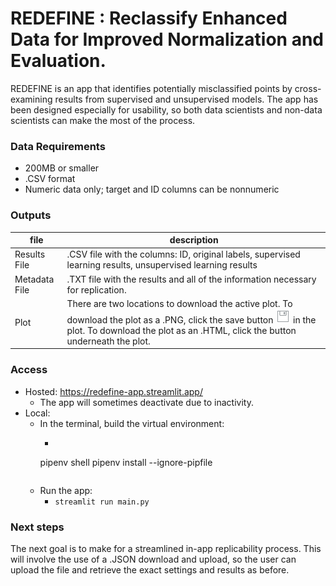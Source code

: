 # REDEFINE : Reclassify Enhanced Data for Improved Normalization and Evaluation.

REDEFINE is an app that identifies potentially misclassified points by cross-examining results from supervised and unsupervised models. The app has been designed especially for usability, so both data scientists and non-data scientists can make the most of the process.

### Data Requirements
* 200MB or smaller
* .CSV format
* Numeric data only; target and ID columns can be nonnumeric

### Outputs

| file | description |
|------|-------------|
| Results File | .CSV file with the columns: ID, original labels, supervised learning results, unsupervised learning results |
| Metadata File | .TXT file with the results and all of the information necessary for replication. |
| Plot | There are two locations to download the active plot. To download the plot as a .PNG, click the save button ![Screenshot](save.png) in the plot. To download the plot as an .HTML, click the button underneath the plot. |

### Access
* Hosted: https://redefine-app.streamlit.app/
    * The app will sometimes deactivate due to inactivity.
* Local: 
    * In the terminal, build the virtual environment:
        * ```
        pipenv shell
        pipenv install --ignore-pipfile
        ```
    * Run the app:
        * ```streamlit run main.py```

### Next steps
The next goal is to make for a streamlined in-app replicability process.  This will involve the use of a .JSON download and upload, so the user can upload the file and retrieve the exact settings and results as before.
